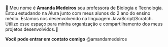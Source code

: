
🖤 Meu nome é **Amanda Medeiros** sou professora de Biologia e Tecnologia. Estou estudando na Alura junto com meus alunos do 2 ano do ensino médio. Estamos nos desenvolvendo na linguagem JavaScript/Scratch. Utilizo esse espaço para minha organização e compartilhamento dos meus projetos desenvolvidos.🖤

**Você pode entrar em contato comigo**
@amandamedeiros
